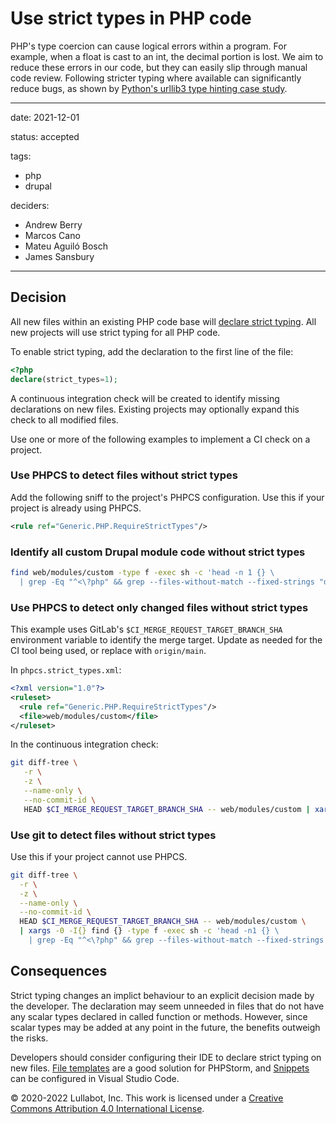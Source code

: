# Use strict types in PHP code

PHP's type coercion can cause logical errors within a program. For example, when a float is cast to an int, the decimal portion is lost. We aim to reduce these errors in our code, but they can easily slip through manual code review. Following stricter typing where available can significantly reduce bugs, as shown by [Python's urllib3 type hinting case study](https://sethmlarson.dev/blog/2021-10-18/tests-arent-enough-case-study-after-adding-types-to-urllib3).

---

date: 2021-12-01

status: accepted

tags:
  - php
  - drupal

deciders:
  - Andrew Berry
  - Marcos Cano
  - Mateu Aguiló Bosch
  - James Sansbury

---

## Decision

All new files within an existing PHP code base will [declare strict typing](https://www.php.net/manual/en/language.types.declarations.php#language.types.declarations.strict). All new projects will use strict typing for all PHP code.

To enable strict typing, add the declaration to the first line of the file:

```php
<?php
declare(strict_types=1);
```

A continuous integration check will be created to identify missing declarations on new files. Existing projects may optionally expand this check to all modified files.

Use one or more of the following examples to implement a CI check on a project.

### Use PHPCS to detect files without strict types

Add the following sniff to the project's PHPCS configuration. Use this if your project is already using PHPCS.

```xml
<rule ref="Generic.PHP.RequireStrictTypes"/>
```

### Identify all custom Drupal module code without strict types

```sh
find web/modules/custom -type f -exec sh -c 'head -n 1 {} \
  | grep -Eq "^<\?php" && grep --files-without-match --fixed-strings "declare(strict_types=1" {}' \;
```

### Use PHPCS to detect only changed files without strict types

This example uses GitLab's `$CI_MERGE_REQUEST_TARGET_BRANCH_SHA` environment variable to identify the merge target. Update as needed for the CI tool being used, or replace with `origin/main`.

In `phpcs.strict_types.xml`:

```xml
<?xml version="1.0"?>
<ruleset>
  <rule ref="Generic.PHP.RequireStrictTypes"/>
  <file>web/modules/custom</file>
</ruleset>
```

In the continuous integration check:

```sh
git diff-tree \
   -r \
   -z \
   --name-only \
   --no-commit-id \
   HEAD $CI_MERGE_REQUEST_TARGET_BRANCH_SHA -- web/modules/custom | xargs vendor/bin/phpcs --standard=phpcs.strict_types.xml
```

### Use git to detect files without strict types

Use this if your project cannot use PHPCS.

```sh
git diff-tree \
  -r \
  -z \
  --name-only \
  --no-commit-id \
  HEAD $CI_MERGE_REQUEST_TARGET_BRANCH_SHA -- web/modules/custom \
  | xargs -0 -I{} find {} -type f -exec sh -c 'head -n1 {} \
    | grep -Eq "^<\?php" && grep --files-without-match --fixed-strings "declare(strict_types=1" {}' \;
```

## Consequences

Strict typing changes an implict behaviour to an explicit decision made by the developer. The declaration may seem unneeded in files that do not have any scalar types declared in called function or methods. However, since scalar types may be added at any point in the future, the benefits outweigh the risks.

Developers should consider configuring their IDE to declare strict typing on new files. [File templates](https://www.jetbrains.com/help/phpstorm/using-file-and-code-templates.html) are a good solution for PHPStorm, and [Snippets](https://code.visualstudio.com/docs/editor/userdefinedsnippets) can be configured in Visual Studio Code.

© 2020-2022 Lullabot, Inc. This work is licensed under a [Creative Commons Attribution 4.0 International License](http://creativecommons.org/licenses/by/4.0/).
